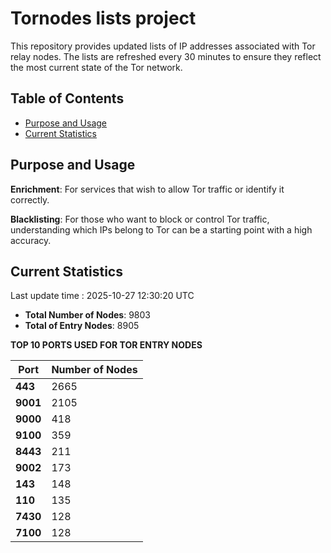 # Tornodes lists project

This repository provides updated lists of IP addresses associated with Tor relay nodes. The lists are refreshed every 30 minutes to ensure they reflect the most current state of the Tor network.

## Table of Contents

- [Purpose and Usage](#purpose-and-usage)
- [Current Statistics](#current-statistics)


## Purpose and Usage

**Enrichment**: For services that wish to allow Tor traffic or identify it correctly.

**Blacklisting**: For those who want to block or control Tor traffic, understanding which IPs belong to Tor can be a starting point with a high accuracy.

## Current Statistics

Last update time : 2025-10-27 12:30:20 UTC

- **Total Number of Nodes**: 9803
- **Total of Entry Nodes**: 8905

**TOP 10 PORTS USED FOR TOR ENTRY NODES**

| **Port** | **Number of Nodes** |
|------|-----------------|
| **443**   | 2665  |
| **9001**   | 2105  |
| **9000**   | 418  |
| **9100**   | 359  |
| **8443**   | 211  |
| **9002**   | 173  |
| **143**   | 148  |
| **110**   | 135  |
| **7430**   | 128  |
| **7100**   | 128  |


